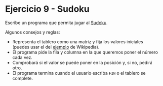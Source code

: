 # Ejercicio 9 - Sudoku

Escribe un programa que permita jugar al [Sudoku](https://es.wikipedia.org/wiki/Sudoku).

Algunos consejos y reglas:

- Representa el tablero como una matriz y fija los valores iniciales (puedes usar el del [ejemplo](https://es.wikipedia.org/wiki/Sudoku#/media/File:Sudoku-by-L2G-20050714.gif) de Wikipedia).
- El programa pide la fila y columna en la que queremos poner el número cada vez.
- Comprobará si el valor se puede poner en la posición y, si no, pedirá otro.
- El programa termina cuando el usuario escriba `FIN` o el tablero se complete.
